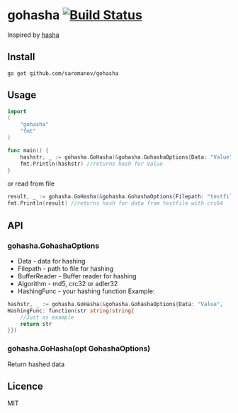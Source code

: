 # gohasha [![Build Status](https://travis-ci.org/saromanov/gohasha.svg?branch=master)](https://travis-ci.org/saromanov/gohasha)

Inspired by [hasha](https://github.com/sindresorhus/hasha)

## Install
``` go get github.com/saromanov/gohasha ```
## Usage
```go
import
(
	"gohasha"
	"fmt"
)

func main() {
	hashstr, _ := gohasha.GoHasha(&gohasha.GohashaOptions{Data: "Value"})
	fmt.Println(hashstr) //returns hash for Value
}
```
or read from file
```go
result, _ := gohasha.GoHasha(&gohasha.GohashaOptions{Filepath: "testfile", Algorithm: "crc64"})
fmt.Println(result) //returns hash for data from testfile with crc64
```

## API
### gohasha.GohashaOptions
* Data - data for hashing
* Filepath -  path to file for hashing
* BufferReader - Buffer reader for hashing
* Algorithm - md5, crc32 or adler32
* HashingFunc - your hashing function
Example:
```go
hashstr, _ := gohasha.GoHasha(&gohasha.GohashaOptions{Data: "Value",
HashingFunc: function(str string)string{
    //Just as example
	return str
}})
```

### gohasha.GoHasha(opt GohashaOptions)
Return hashed data


## Licence
MIT